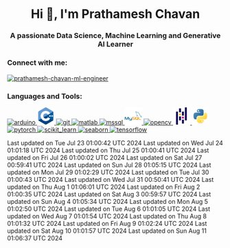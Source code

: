 <h1 align="center">Hi 👋, I'm Prathamesh Chavan</h1>
<h3 align="center">A passionate Data Science, Machine Learning and Generative AI Learner</h3>

<h3 align="left">Connect with me:</h3>
<p align="left">
<a href="https://linkedin.com/in/prathamesh-chavan-ml-engineer" target="blank"><img align="center" src="https://raw.githubusercontent.com/rahuldkjain/github-profile-readme-generator/master/src/images/icons/Social/linked-in-alt.svg" alt="prathamesh-chavan-ml-engineer" height="30" width="40" /></a>
</p>

<h3 align="left">Languages and Tools:</h3>
<p align="left"> <a href="https://www.arduino.cc/" target="_blank" rel="noreferrer"> <img src="https://cdn.worldvectorlogo.com/logos/arduino-1.svg" alt="arduino" width="40" height="40"/> </a> <a href="https://www.w3schools.com/cpp/" target="_blank" rel="noreferrer"> <img src="https://raw.githubusercontent.com/devicons/devicon/master/icons/cplusplus/cplusplus-original.svg" alt="cplusplus" width="40" height="40"/> </a> <a href="https://git-scm.com/" target="_blank" rel="noreferrer"> <img src="https://www.vectorlogo.zone/logos/git-scm/git-scm-icon.svg" alt="git" width="40" height="40"/> </a> <a href="https://www.mathworks.com/" target="_blank" rel="noreferrer"> <img src="https://upload.wikimedia.org/wikipedia/commons/2/21/Matlab_Logo.png" alt="matlab" width="40" height="40"/> </a> <a href="https://www.microsoft.com/en-us/sql-server" target="_blank" rel="noreferrer"> <img src="https://www.svgrepo.com/show/303229/microsoft-sql-server-logo.svg" alt="mssql" width="40" height="40"/> </a> <a href="https://www.mysql.com/" target="_blank" rel="noreferrer"> <img src="https://raw.githubusercontent.com/devicons/devicon/master/icons/mysql/mysql-original-wordmark.svg" alt="mysql" width="40" height="40"/> </a> <a href="https://opencv.org/" target="_blank" rel="noreferrer"> <img src="https://www.vectorlogo.zone/logos/opencv/opencv-icon.svg" alt="opencv" width="40" height="40"/> </a> <a href="https://pandas.pydata.org/" target="_blank" rel="noreferrer"> <img src="https://raw.githubusercontent.com/devicons/devicon/2ae2a900d2f041da66e950e4d48052658d850630/icons/pandas/pandas-original.svg" alt="pandas" width="40" height="40"/> </a> <a href="https://www.python.org" target="_blank" rel="noreferrer"> <img src="https://raw.githubusercontent.com/devicons/devicon/master/icons/python/python-original.svg" alt="python" width="40" height="40"/> </a> <a href="https://pytorch.org/" target="_blank" rel="noreferrer"> <img src="https://www.vectorlogo.zone/logos/pytorch/pytorch-icon.svg" alt="pytorch" width="40" height="40"/> </a> <a href="https://scikit-learn.org/" target="_blank" rel="noreferrer"> <img src="https://upload.wikimedia.org/wikipedia/commons/0/05/Scikit_learn_logo_small.svg" alt="scikit_learn" width="40" height="40"/> </a> <a href="https://seaborn.pydata.org/" target="_blank" rel="noreferrer"> <img src="https://seaborn.pydata.org/_images/logo-mark-lightbg.svg" alt="seaborn" width="40" height="40"/> </a> <a href="https://www.tensorflow.org" target="_blank" rel="noreferrer"> <img src="https://www.vectorlogo.zone/logos/tensorflow/tensorflow-icon.svg" alt="tensorflow" width="40" height="40"/> </a> </p>
Last updated on Tue Jul 23 01:00:42 UTC 2024
Last updated on Wed Jul 24 01:01:18 UTC 2024
Last updated on Thu Jul 25 01:00:41 UTC 2024
Last updated on Fri Jul 26 01:00:02 UTC 2024
Last updated on Sat Jul 27 00:59:41 UTC 2024
Last updated on Sun Jul 28 01:05:15 UTC 2024
Last updated on Mon Jul 29 01:02:29 UTC 2024
Last updated on Tue Jul 30 01:00:43 UTC 2024
Last updated on Wed Jul 31 00:50:41 UTC 2024
Last updated on Thu Aug  1 01:06:01 UTC 2024
Last updated on Fri Aug  2 01:00:35 UTC 2024
Last updated on Sat Aug  3 00:59:57 UTC 2024
Last updated on Sun Aug  4 01:05:34 UTC 2024
Last updated on Mon Aug  5 01:02:50 UTC 2024
Last updated on Tue Aug  6 01:01:05 UTC 2024
Last updated on Wed Aug  7 01:01:54 UTC 2024
Last updated on Thu Aug  8 01:01:32 UTC 2024
Last updated on Fri Aug  9 01:02:24 UTC 2024
Last updated on Sat Aug 10 01:01:57 UTC 2024
Last updated on Sun Aug 11 01:06:37 UTC 2024
